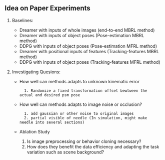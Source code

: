 ## Idea on Paper Experiments

1. Baselines:
   
    - Dreamer with inputs of whole images (end-to-end MBRL method)
    - Dreamer with inputs of object poses (Pose-estimation MBRL method)
    - DDPG with inputs of object poses (Pose-estimation MFRL method)
    - Dreamer with positional inputs of features (Tracking-features MBRL method)
    - DDPG with inputs of object poses (Tracking-features MFRL method)

2. Investigating Quesions:
    
    - How well can methods adapts to unknown kinematic error

            1. Randomize a fixed transformation offset bewtween the actual and desired psm pose
   
        
    - How well can methods adapts to image noise or occlusion?
  
            1. add gaussian or other noise to original images
            2. partial visible of needle (In simulation, might make needle into several sections)
    
    - Ablation Study
  
        1. Is image preprocessing or behavior cloning necessary?
        2. How does they benefit the data efficiency and adapting the task variation such as scene background?   